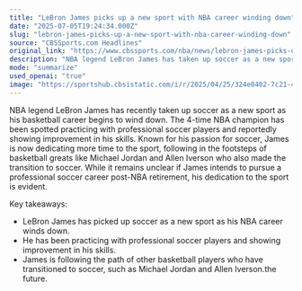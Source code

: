 ```yaml
---
title: "LeBron James picks up a new sport with NBA career winding down"
date: "2025-07-05T19:24:34.000Z"
slug: "lebron-james-picks-up-a-new-sport-with-nba-career-winding-down"
source: "CBSSports.com Headlines"
original_link: "https://www.cbssports.com/nba/news/lebron-james-picks-up-a-new-sport-with-nba-career-winding-down/"
description: "NBA legend LeBron James has taken up soccer as a new sport as his basketball career slows down, practicing with professional players and showing improvement in his skills. Following in the footsteps of other basketball greats like Michael Jordan and Allen Iverson, James is dedicating more time to soccer. While it's uncertain if he will pursue a professional soccer career after retiring from the NBA, James' passion and dedication to the sport are clear."
mode: "summarize"
used_openai: "true"
image: "https://sportshub.cbsistatic.com/i/r/2025/04/25/324e0402-7c21-4f5e-af74-2fcf26d42e7c/thumbnail/1200x675/ca97cb87c784d99bfe8f47e69cdcdaf6/lebron-james-cbs.jpg"
---
```


NBA legend LeBron James has recently taken up soccer as a new sport as his basketball career begins to wind down. The 4-time NBA champion has been spotted practicing with professional soccer players and reportedly showing improvement in his skills. Known for his passion for soccer, James is now dedicating more time to the sport, following in the footsteps of basketball greats like Michael Jordan and Allen Iverson who also made the transition to soccer. While it remains unclear if James intends to pursue a professional soccer career post-NBA retirement, his dedication to the sport is evident.

Key takeaways:
- LeBron James has picked up soccer as a new sport as his NBA career winds down.
- He has been practicing with professional soccer players and showing improvement in his skills.
- James is following the path of other basketball players who have transitioned to soccer, such as Michael Jordan and Allen Iverson.the future.